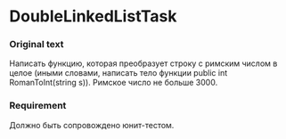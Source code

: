 # DoubleLinkedListTask

### Original text
Написать функцию, которая преобразует строку с римским числом в целое (иными словами, написать тело функции public int RomanToInt(string s)). Римское число не больше 3000.

### Requirement

Должно быть сопровождено юнит-тестом.
